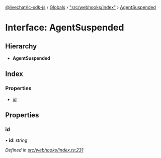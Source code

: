 [@livechat/lc-sdk-js](../README.md) › [Globals](../globals.md) › ["src/webhooks/index"](../modules/_src_webhooks_index_.md) › [AgentSuspended](_src_webhooks_index_.agentsuspended.md)

# Interface: AgentSuspended

## Hierarchy

* **AgentSuspended**

## Index

### Properties

* [id](_src_webhooks_index_.agentsuspended.md#id)

## Properties

###  id

• **id**: *string*

*Defined in [src/webhooks/index.ts:231](https://github.com/livechat/lc-sdk-js/blob/aff69b2/src/webhooks/index.ts#L231)*
